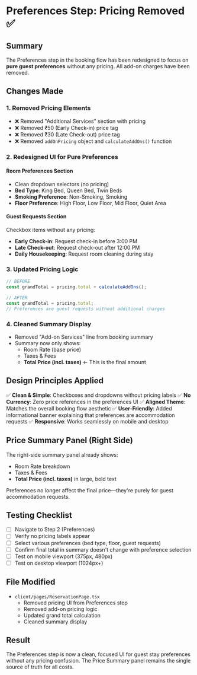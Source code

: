 # Preferences Step: Pricing Removed ✅

## Summary

The Preferences step in the booking flow has been redesigned to focus on **pure guest preferences** without any pricing. All add-on charges have been removed.

## Changes Made

### 1. **Removed Pricing Elements**

- ❌ Removed "Additional Services" section with pricing
- ❌ Removed ₹50 (Early Check-in) price tag
- ❌ Removed ₹30 (Late Check-out) price tag
- ❌ Removed `addOnPricing` object and `calculateAddOns()` function

### 2. **Redesigned UI for Pure Preferences**

#### Room Preferences Section

- Clean dropdown selectors (no pricing)
- **Bed Type**: King Bed, Queen Bed, Twin Beds
- **Smoking Preference**: Non-Smoking, Smoking
- **Floor Preference**: High Floor, Low Floor, Mid Floor, Quiet Area

#### Guest Requests Section

Checkbox items without any pricing:

- **Early Check-in**: Request check-in before 3:00 PM
- **Late Check-out**: Request check-out after 12:00 PM
- **Daily Housekeeping**: Request room cleaning during stay

### 3. **Updated Pricing Logic**

```typescript
// BEFORE
const grandTotal = pricing.total + calculateAddOns();

// AFTER
const grandTotal = pricing.total;
// Preferences are guest requests without additional charges
```

### 4. **Cleaned Summary Display**

- Removed "Add-on Services" line from booking summary
- Summary now only shows:
  - Room Rate (base price)
  - Taxes & Fees
  - **Total Price (incl. taxes)** ← This is the final amount

## Design Principles Applied

✅ **Clean & Simple**: Checkboxes and dropdowns without pricing labels
✅ **No Currency**: Zero price references in the preferences UI
✅ **Aligned Theme**: Matches the overall booking flow aesthetic
✅ **User-Friendly**: Added informational banner explaining that preferences are accommodation requests
✅ **Responsive**: Works seamlessly on mobile and desktop

## Price Summary Panel (Right Side)

The right-side summary panel already shows:

- Room Rate breakdown
- Taxes & Fees
- **Total Price (incl. taxes)** in large, bold text

Preferences no longer affect the final price—they're purely for guest accommodation requests.

## Testing Checklist

- [ ] Navigate to Step 2 (Preferences)
- [ ] Verify no pricing labels appear
- [ ] Select various preferences (bed type, floor, guest requests)
- [ ] Confirm final total in summary doesn't change with preference selection
- [ ] Test on mobile viewport (375px, 480px)
- [ ] Test on desktop viewport (1024px+)

## File Modified

- `client/pages/ReservationPage.tsx`
  - Removed pricing UI from Preferences step
  - Removed add-on pricing logic
  - Updated grand total calculation
  - Cleaned summary display

## Result

The Preferences step is now a clean, focused UI for guest stay preferences without any pricing confusion. The Price Summary panel remains the single source of truth for all costs.
